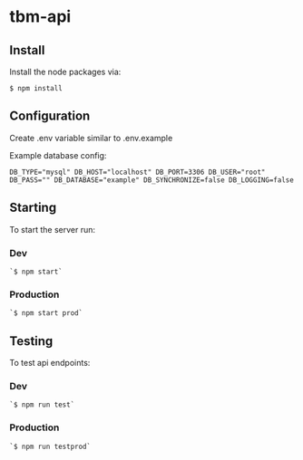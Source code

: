 # tbm-api


## Install

Install the node packages via:

`$ npm install`

## Configuration

Create .env variable similar to .env.example

Example database config:

`
    DB_TYPE="mysql"
    DB_HOST="localhost"
    DB_PORT=3306
    DB_USER="root"
    DB_PASS=""
    DB_DATABASE="example"
    DB_SYNCHRONIZE=false
    DB_LOGGING=false
`

## Starting

To start the server run:

### Dev

    `$ npm start`

### Production

    `$ npm start prod`


## Testing

To test api endpoints:

### Dev

    `$ npm run test`

### Production

    `$ npm run testprod`


